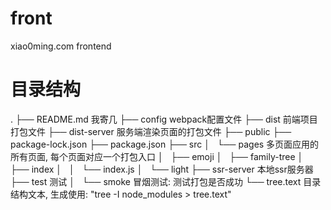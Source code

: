 # front
xiao0ming.com frontend

# 目录结构
.
├── README.md 我寄几
├── config webpack配置文件
├── dist 前端项目打包文件
├── dist-server 服务端渲染页面的打包文件
├── public
├── package-lock.json
├── package.json
├── src
│   └── pages 多页面应用的所有页面, 每个页面对应一个打包入口
│       ├── emoji
│       ├── family-tree
│       ├── index
│       │   └── index.js
│       └── light
├── ssr-server 本地ssr服务器
├── test 测试
│   └── smoke 冒烟测试: 测试打包是否成功
└── tree.text 目录结构文本, 生成使用: "tree -I node_modules > tree.text"
